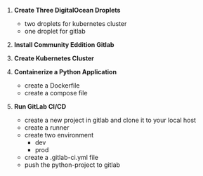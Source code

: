 1. **Create Three DigitalOcean Droplets**
    - two droplets for kubernetes cluster
    - one droplet for gitlab

2. **Install Community Eddition Gitlab**

3. **Create Kubernetes Cluster**

4. **Containerize a Python Application**
    - create a Dockerfile
    - create a compose file

5. **Run GitLab CI/CD**
    - create a new project in gitlab and clone it to your local host
    - create a runner
    - create two environment
        - dev
        - prod
    - create a .gitlab-ci.yml file 
    - push the python-project to gitlab
